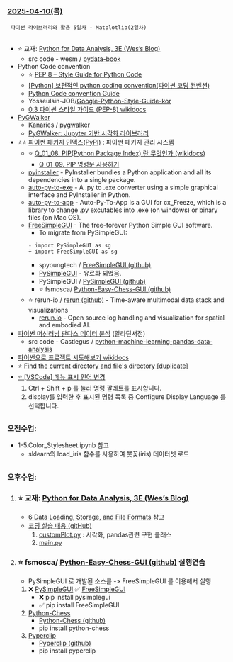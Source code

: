 ### [ 2025-04-10(목) ](https://github.com/NAM-IL/Python_Basic/blob/main/%EC%88%98%EC%97%85%EB%82%B4%EC%9A%A9/04%EC%9B%94/2025-04-10.md)
```
 파이썬 라이브러리와 활용 5일차 - Matplotlib(2일차)
```
##
- ⭐ 교재: [Python for Data Analysis, 3E (Wes’s Blog)](https://wesmckinney.com/book/)
    - src code - wesm / [pydata-book](https://github.com/wesm/pydata-book/tree/3rd-edition)
- Python Code convention
    - ⭐ [PEP 8 – Style Guide for Python Code](https://peps.python.org/pep-0008/)
    - [[Python] 보편적인 python coding convention(파이썬 코딩 컨벤션)](https://spidyweb.tistory.com/376)
    - [Python Code convention Guide](convention)
    - Yosseulsin-JOB/[Google-Python-Style-Guide-kor](https://github.com/Yosseulsin-JOB/Google-Python-Style-Guide-kor)
    - [0.3 파이썬 스타일 가이드 (PEP-8) wikidocs](https://wikidocs.net/7896)
- [PyGWalker](https://docs.kanaries.net/ko/pygwalker/index)
    - Kanaries / [pygwalker](https://github.com/kanaries/pygwalker)
    - [PyGWalker: Jupyter 기반 시각화 라이브러리](https://wikidocs.net/226689)
- ⭐⭐ [파이썬 패키지 인덱스(PyPI)](https://pypi.org/) : 파이썬 패키지 관리 시스템
    - ⭐ [Q_01_08. PIP(Python Package Index) 란 무엇인가 (wikidocs)](https://wikidocs.net/253762)
        - [Q_01_09. PIP 명령문 사용하기](https://wikidocs.net/253761)
    - [pyinstaller](https://pypi.org/project/pyinstaller/) - PyInstaller bundles a Python application and all its dependencies into a single package.
    - [auto-py-to-exe](https://pypi.org/project/auto-py-to-exe/) - A .py to .exe converter using a simple graphical interface and PyInstaller in Python.
    - [auto-py-to-app](https://pypi.org/project/auto-py-to-app/) - Auto-Py-To-App is a GUI for cx_Freeze, which is a library to change .py excutables into .exe (on windows) or binary files (on Mac OS).
    - [FreeSimpleGUI](https://pypi.org/project/FreeSimpleGUI/) - The free-forever Python Simple GUI software.
        - To migrate from PySimpleGUI:
        ```
        - import PySimpleGUI as sg
        + import FreeSimpleGUI as sg
        ```
        - spyoungtech / [FreeSimpleGUI (github)](https://github.com/spyoungtech/FreeSimpleGUI)
        - [PySimpleGUI](https://pypi.org/project/PySimpleGUI/) - 유료화 되었음.
        - PySimpleGUI / [PySimpleGUI (github)](https://github.com/PySimpleGUI/PySimpleGUI)
        - ⭐ fsmosca/ [Python-Easy-Chess-GUI (github)](https://github.com/fsmosca/Python-Easy-Chess-GUI)
    - ⭐ rerun-io / [rerun (github)](https://github.com/rerun-io/rerun) - Time-aware multimodal data stack and visualizations
        - [rerun.io](https://rerun.io/) - Open source log handling and visualization for spatial and embodied AI.
- [파이썬 머신러닝 판다스 데이터 분석](https://www.aladin.co.kr/shop/wproduct.aspx?ItemId=193862021&srsltid=AfmBOooEE8vk1OOTBBfYPQNJ7v_x5sMJx7eh4ytzowCZlQvXcw7bo860) (알라딘서점)
    - src code - Castlegus / [python-machine-learning-pandas-data-analysis](https://github.com/Castlegus/python-machine-learning-pandas-data-analysis)
- [파이썬으로 프로젝트 시도해보기 wikidocs](https://wikidocs.net/book/8807)
- ⭐ [Find the current directory and file's directory [duplicate]](https://stackoverflow.com/questions/5137497/find-the-current-directory-and-files-directory)
- [⭐ [VSCode] 메뉴 표시 언어 변경](https://usingu.co.kr/frontend/vscode/vscode-%EB%A9%94%EB%89%B4-%ED%91%9C%EC%8B%9C-%EC%96%B8%EC%96%B4-%EB%B3%80%EA%B2%BD/)
    1. Ctrl + Shift + p 를 눌러 명령 팔레트를 표시합니다.
    2. display를 입력한 후 표시된 명령 목록 중 Configure Display Language 를 선택합니다.
##
### 오전수업:
- 1-5.Color_Stylesheet.ipynb 참고
    - sklearn의 load_iris 함수를 사용하여 붓꽃(iris) 데이터셋 로드

##
### 오후수업:
1. ### ⭐ 교재: [Python for Data Analysis, 3E (Wes’s Blog)](https://wesmckinney.com/book/)
    - [6  Data Loading, Storage, and File Formats](https://wesmckinney.com/book/accessing-data) 참고
    - [코딩 실습 내용 (gitHub)](https://github.com/NAM-IL/Python_Basic/tree/main/Workspace)
        1. [customPlot.py](https://github.com/NAM-IL/Python_Basic/blob/main/Workspace/customPlot.py) : 시각화, pandas관련 구현 클래스
        2. [main.py](https://github.com/NAM-IL/Python_Basic/blob/main/Workspace/main.py)

2. ### ⭐ fsmosca/ [Python-Easy-Chess-GUI (github)](https://github.com/fsmosca/Python-Easy-Chess-GUI) 실행연습
    - PySimpleGUI 로 개발된 소스를 -> FreeSimpleGUI 를 이용해서 실행
    1. ❌ [PySimpleGUI](https://github.com/PySimpleGUI/PySimpleGUI) ✅ [FreeSimpleGUI](https://pypi.org/project/FreeSimpleGUI/)
        - ❌ pip install pysimplegui
        - ✅ pip install FreeSimpleGUI
    2. [Python-Chess](https://pypi.org/project/python-chess/)
        - [Python-Chess (github)](https://github.com/niklasf/python-chess)
        - pip install python-chess
    3. [Pyperclip](https://pypi.org/project/pyperclip/)
        - [Pyperclip (github)](https://github.com/asweigart/pyperclip)
        - pip install pyperclip
